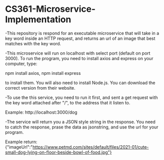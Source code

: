 # CS361-Microservice-Implementation

-This repository is respond for an executable microservice that will take in a key word inside an HTTP request, and returns an url of an image that best matches with the key word. 

-This microservice will run on localhost with select port (default on port 3000). 
To run the program, you need to install axios and express on your computer, type:

npm install axios, 
npm install express

to install them. You will also need to install Node.js. You can download the correct version from their website.


-To use the this service, you need to run it first, and sent a get request with the key word attached after "/", to the address that it listen to. 

Example: http://localhost:3000/dog

-The service will return you a JSON style string in the response. You need to catch the response, prase the data as jsonstring, and use the url for your program.

Example return: {"imageUrl":"https://www.petmd.com/sites/default/files/2021-01/cute-small-dog-lying-on-floor-beside-bowl-of-food.jpg"}
